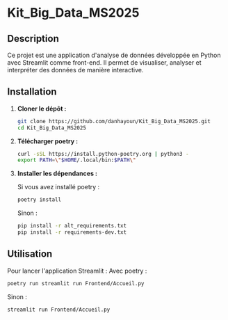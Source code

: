 # Kit_Big_Data_MS2025

## Description

Ce projet est une application d'analyse de données développée en Python avec Streamlit comme front-end. Il permet de visualiser, analyser et interpréter des données de manière interactive.

## Installation

1. **Cloner le dépôt :**
    ```bash
    git clone https://github.com/danhayoun/Kit_Big_Data_MS2025.git
    cd Kit_Big_Data_MS2025
    ```

2. **Télécharger poetry :**
    ```bash
    curl -sSL https://install.python-poetry.org | python3 -
    export PATH=\"$HOME/.local/bin:$PATH\"
    ```

3. **Installer les dépendances :**
    
    Si vous avez installé poetry :
    ```bash
    poetry install
    ```
    Sinon :
    ```bash
    pip install -r alt_requirements.txt
    pip install -r requirements-dev.txt
    ```

## Utilisation

Pour lancer l'application Streamlit :
Avec poetry :
```bash
poetry run streamlit run Frontend/Accueil.py
```
Sinon :
```bash
streamlit run Frontend/Accueil.py
```
